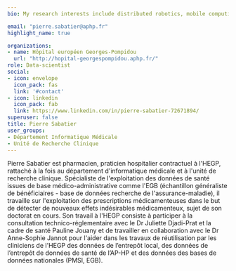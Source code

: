 ```yaml
---
bio: My research interests include distributed robotics, mobile computing and programmable matter.

email: "pierre.sabatier@aphp.fr"
highlight_name: true

organizations:
- name: Hôpital européen Georges-Pompidou
  url: "http://hopital-georgespompidou.aphp.fr/"
role: Data-scientist
social:
- icon: envelope
  icon_pack: fas
  link: '#contact'
- icon: linkedin
  icon_pack: fab
  link: https://www.linkedin.com/in/pierre-sabatier-72671894/
superuser: false
title: Pierre Sabatier
user_groups:
- Département Informatique Médicale
- Unité de Recherche Clinique
---
```


Pierre Sabatier est pharmacien, praticien hospitalier contractuel à l'HEGP, rattaché à la fois au département d'informatique médicale et à l'unité de recherche clinique. Spécialiste de l'exploitation des données de santé issues de base médico-administrative comme l'EGB (échantillon généraliste de bénéficiaires - base de données recherche de l'assurance-maladie), il travaille sur l'exploitation des prescriptions médicamenteuses dans le but de détecter de nouveaux effets indésirables médicamenteux, sujet de son doctorat en cours. Son travail à l'HEGP consiste à participer à la consultation technico-réglementaire avec le Dr Juliette Djadi-Prat et la cadre de santé Pauline Jouany et de travailler en collaboration avec le Dr Anne-Sophie Jannot pour l'aider dans les travaux de réutilisation par les cliniciens de l'HEGP des données de l’entrepôt local, des données de l’entrepôt de données de santé de l’AP-HP et des données des bases de données nationales (PMSI, EGB).